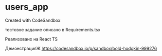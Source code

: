 # users_app
Created with CodeSandbox

тестовое задание описано в Requirements.tsx

Реализовано на React TS

ДемонстрацияЖ https://codesandbox.io/p/sandbox/bold-hodgkin-999276
